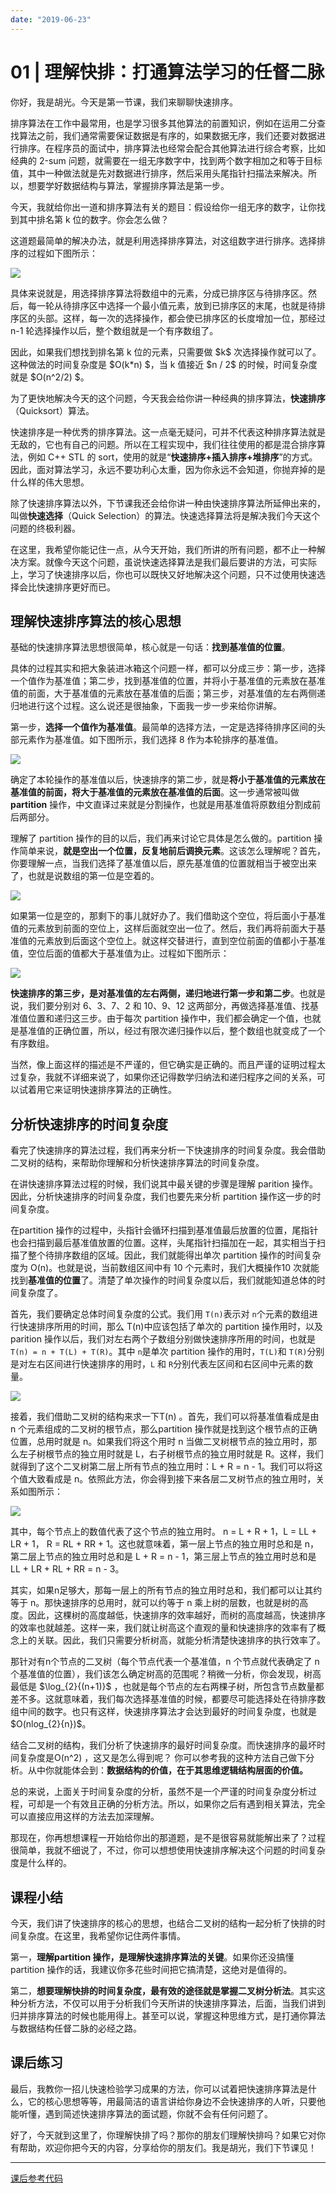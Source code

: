 ```yaml
---
date: "2019-06-23"
---  
```

      
# 01 | 理解快排：打通算法学习的任督二脉
你好，我是胡光。今天是第一节课，我们来聊聊快速排序。

排序算法在工作中最常用，也是学习很多其他算法的前置知识，例如在运用二分查找算法之前，我们通常需要保证数据是有序的，如果数据无序，我们还要对数据进行排序。在程序员的面试中，排序算法也经常会配合其他算法进行综合考察，比如经典的 2-sum 问题，就需要在一组无序数字中，找到两个数字相加之和等于目标值，其中一种做法就是先对数据进行排序，然后采用头尾指针扫描法来解决。所以，想要学好数据结构与算法，掌握排序算法是第一步。

今天，我就给你出一道和排序算法有关的题目：假设给你一组无序的数字，让你找到其中排名第 k 位的数字。你会怎么做？

这道题最简单的解决办法，就是利用选择排序算法，对这组数字进行排序。选择排序的过程如下图所示：

![](/images/常用算法25讲/02.排序篇/resourceimage5451548a151516dac98bd1fdb1d0c8723f51.jpg)

具体来说就是，用选择排序算法将数组中的元素，分成已排序区与待排序区。然后，每一轮从待排序区中选择一个最小值元素，放到已排序区的末尾，也就是待排序区的头部。这样，每一次的选择操作，都会使已排序区的长度增加一位，那经过 n-1 轮选择操作以后，整个数组就是一个有序数组了。

因此，如果我们想找到排名第 k 位的元素，只需要做 \$k\$ 次选择操作就可以了。这种做法的时间复杂度是 \$O\(k\*n\) \$，当 k 值接近 \$n / 2\$ 的时候，时间复杂度就是 \$O\(n\^2/2\) \$。

为了更快地解决今天的这个问题，今天我会给你讲一种经典的排序算法，**快速排序**（Quicksort）算法。

快速排序是一种优秀的排序算法。这一点毫无疑问，可并不代表这种排序算法就是无敌的，它也有自己的问题。所以在工程实现中，我们往往使用的都是混合排序算法，例如 C++ STL 的 sort，使用的就是“**快速排序+插入排序+堆排序**”的方式。因此，面对算法学习，永远不要功利心太重，因为你永远不会知道，你抛弃掉的是什么样的伟大思想。

除了快速排序算法以外，下节课我还会给你讲一种由快速排序算法所延伸出来的，叫做**快速选择**（Quick Selection）的算法。快速选择算法将是解决我们今天这个问题的终极利器。

在这里，我希望你能记住一点，从今天开始，我们所讲的所有问题，都不止一种解决方案。就像今天这个问题，虽说快速选择算法是我们最后要讲的方法，可实际上，学习了快速排序以后，你也可以既快又好地解决这个问题，只不过使用快速选择会比快速排序更好而已。

## 理解快速排序算法的核心思想

基础的快速排序算法思想很简单，核心就是一句话：**找到基准值的位置**。

具体的过程其实和把大象装进冰箱这个问题一样，都可以分成三步：第一步，选择一个值作为基准值；第二步，找到基准值的位置，并将小于基准值的元素放在基准值的前面，大于基准值的元素放在基准值的后面；第三步，对基准值的左右两侧递归地进行这个过程。这么说还是很抽象，下面我一步一步来给你讲解。

第一步，**选择一个值作为基准值**。最简单的选择方法，一定是选择待排序区间的头部元素作为基准值。如下图所示，我们选择 8 作为本轮排序的基准值。

![](/images/常用算法25讲/02.排序篇/resourceimagec5c2c5aeb573fd47e58e1a8b74e79f503ec2.jpg)

确定了本轮操作的基准值以后，快速排序的第二步，就是**将小于基准值的元素放在基准值的前面，将大于基准值的元素放在基准值的后面**。这一步通常被叫做 **partition** 操作，中文直译过来就是分割操作，也就是用基准值将原数组分割成前后两部分。

理解了 partition 操作的目的以后，我们再来讨论它具体是怎么做的。partition 操作简单来说，**就是空出一个位置，反复地前后调换元素**。这该怎么理解呢？首先，你要理解一点，当我们选择了基准值以后，原先基准值的位置就相当于被空出来了，也就是说数组的第一位是空着的。

![](/images/常用算法25讲/02.排序篇/resourceimage2e112e43506d0d8516bce42393c0612cf911.jpg)

如果第一位是空的，那剩下的事儿就好办了。我们借助这个空位，将后面小于基准值的元素放到前面的空位上，这样后面就空出一位了。然后，我们再将前面大于基准值的元素放到后面这个空位上。就这样交替进行，直到空位前面的值都小于基准值，空位后面的值都大于基准值为止。过程如下图所示：

![](/images/常用算法25讲/02.排序篇/resourceimagece56ce5d08f986007bf3b0e178d8d0445856.jpg)

**快速排序的第三步，是对基准值的左右两侧，递归地进行第一步和第二步**。也就是说，我们要分别对 6、3、7、2 和 10、9、12 这两部分，再做选择基准值、找基准值位置和递归这三步。由于每次 partition 操作中，我们都会确定一个值，也就是基准值的正确位置，所以，经过有限次递归操作以后，整个数组也就变成了一个有序数组。

当然，像上面这样的描述是不严谨的，但它确实是正确的。而且严谨的证明过程太过复杂，我就不详细来说了，如果你还记得数学归纳法和递归程序之间的关系，可以试着用它来证明快速排序算法的正确性。

## 分析快速排序的时间复杂度

看完了快速排序的算法过程，我们再来分析一下快速排序的时间复杂度。我会借助二叉树的结构，来帮助你理解和分析快速排序算法的时间复杂度。

在讲快速排序算法过程的时候，我们说其中最关键的步骤是理解 parition 操作。因此，分析快速排序的时间复杂度，我们也要先来分析 partition 操作这一步的时间复杂度。

在partition 操作的过程中，头指针会循环扫描到基准值最后放置的位置，尾指针也会扫描到最后基准值放置的位置。这样，头尾指针扫描加在一起，其实相当于扫描了整个待排序数组的区域。因此，我们就能得出单次 partition 操作的时间复杂度为 O\(n\)。也就是说，当前数组区间中有 10 个元素时，我们大概操作10 次就能找到**基准值的位置**了。清楚了单次操作的时间复杂度以后，我们就能知道总体的时间复杂度了。

首先，我们要确定总体时间复杂度的公式。我们用 `T(n)`表示对 `n`个元素的数组进行快速排序所用的时间，那么 T\(n\)中应该包括了单次的 partition 操作用时，以及 parition 操作以后，我们对左右两个子数组分别做快速排序所用的时间，也就是 `T(n) = n + T(L) + T(R)`。其中 `n`是单次 partition 操作的用时，`T(L)`和 `T(R)`分别是对左右区间进行快速排序的用时，`L` 和 `R`分别代表左区间和右区间中元素的数量。

![](/images/常用算法25讲/02.排序篇/resourceimage03e00396fd48cee04847bd335b9b6ecddee0.jpg)

接着，我们借助二叉树的结构来求一下T\(n\) 。首先，我们可以将基准值看成是由 n 个元素组成的二叉树的根节点，那么partition 操作就是找到这个根节点的正确位置，总用时就是 n。如果我们将这个用时 n 当做二叉树根节点的独立用时，那么左子树根节点的独立用时就是 L，右子树根节点的独立用时就是 R。这样，我们就得到了这个二叉树第二层上所有节点的独立用时：L + R = n \- 1。我们可以将这个值大致看成是 n。依照此方法，你会得到接下来各层二叉树节点的独立用时，关系如图所示：

![](/images/常用算法25讲/02.排序篇/resourceimage0b880b7b917d6e9a691305c272cd23442f88.jpg)

其中，每个节点上的数值代表了这个节点的独立用时。 n = L + R + 1，L = LL + LR + 1， R = RL + RR + 1。这也就意味着，第一层上节点的独立用时总和是 n，第二层上节点的独立用时总和是 L + R = n \- 1，第三层上节点的独立用时总和是 LL + LR + RL + RR = n \- 3。

其实，如果n足够大，那每一层上的所有节点的独立用时总和，我们都可以让其约等于 n。那快速排序的总用时，就可以约等于 n 乘上树的层数，也就是树的高度。因此，这棵树的高度越低，快速排序的效率越好，而树的高度越高，快速排序的效率也就越差。这样一来，我们就让树高这个直观的量和快速排序的效率有了概念上的关联。因此，我们只需要分析树高，就能分析清楚快速排序的执行效率了。

那针对有n个节点的二叉树（每个节点代表一个基准值，n 个节点就代表确定了 n 个基准值的位置），我们该怎么确定树高的范围呢？稍微一分析，你会发现，树高最低是 \$\\log\_\{2\}\{\(n+1\)\}\$ ，也就是每个节点的左右两棵子树，所包含节点数量都差不多。这就意味着，我们每次选择基准值的时候，都要尽可能选择处在待排序数组中间的数字。也只有这样，快速排序算法才会达到最好的时间复杂度，也就是 \$O\(nlog\_\{2\}\{n\}\)\$。

结合二叉树的结构，我们分析了快速排序的最好时间复杂度。而快速排序的最坏时间复杂度是O\(n\^2\) ，这又是怎么得到呢？ 你可以参考我的这种方法自己做下分析。从中你就能体会到：**数据结构的价值，在于其思维逻辑结构层面的价值。**

总的来说，上面关于时间复杂度的分析，虽然不是一个严谨的时间复杂度分析过程，可却是一个有效且正确的分析方法。所以，如果你之后有遇到相关算法，完全可以直接应用这样的方法去加深理解。

那现在，你再想想课程一开始给你出的那道题，是不是很容易就能解出来了？过程很简单，我就不细说了，不过，你可以想想使用快速排序解决这个问题的时间复杂度是什么样的。

## 课程小结

今天，我们讲了快速排序的核心的思想，也结合二叉树的结构一起分析了快排的时间复杂度。在这里，我希望你记住两件事情。

第一，**理解partition 操作，是理解快速排序算法的关键**。如果你还没搞懂partition 操作的话，我建议你多花些时间把它搞清楚，这绝对是值得的。

第二，**想要理解快排的时间复杂度，最有效的途径就是掌握二叉树分析法**。其实这种分析方法，不仅可以用于分析我们今天所讲的快速排序算法，后面，当我们讲到归并排序算法的时候也能用得上。甚至可以说，掌握这种思维方式，是打通你算法与数据结构任督二脉的必经之路。

## 课后练习

最后，我教你一招儿快速检验学习成果的方法，你可以试着把快速排序算法是什么，它的核心思想等等，用最简洁的语言讲给你身边不会快速排序的人听，只要他能听懂，遇到简述快速排序算法的面试题，你就不会有任何问题了。

好了，今天就到这里了，你理解快排了吗？那你的朋友们理解快排吗？如果它对你有帮助，欢迎你把今天的内容，分享给你的朋友们。我是胡光，我们下节课见！

* * *

[课后参考代码](https://github.com/alicia-ying/wang.git)